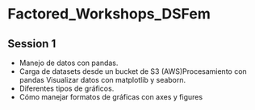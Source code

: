 # Factored_Workshops_DSFem

## Session 1

- Manejo de datos con pandas.
- Carga de datasets desde un bucket de S3 (AWS)Procesamiento con pandas Visualizar datos con matplotlib y seaborn.
- Diferentes tipos de gráficos.
- Cómo manejar formatos de gráficas con axes y figures
